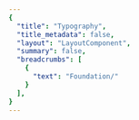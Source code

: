 ```yaml
---
{
  "title": "Typography",
  "title_metadata": false,
  "layout": "LayoutComponent",
  "summary": false,
  "breadcrumbs": [
    {
      "text": "Foundation/"
    }
  ],
}
---
```

<cdr-doc-tabs :labels="['Overview', 'Guidelines', 'Brand Typography']">
<template slot="Overview">
<cdr-doc-table-of-contents-shell>
  
Typography design tokens store the fundamental decisions of Cedar’s font system. 
- Naming entities store visual design attributes such as font specifications
- Replacing hard-coded values such as pixel values for font size
- Maintaining a scalable and consistent visual system for UI development
- Delivering updates to the brand identity with minimal impact to the code
- Specifying a hierarchical and semantically defined system

<br/>


## Typography Tokens

### Web 

<br/>

`CSS code for default-body-compact`  

Suggested usage: Use only for compact spacing with informational and supplemental body content

| Token Name                                  | Values      |
| :------------------------------------------ | :---------- |
| **cdr-text-default-body-compact**           | *Mixin*   |
| cdr-text-default-body-compact-family        | Roboto, "Helvetica Neue",<br> Helvetica, Arial, sans-serif   |
| cdr-text-default-body-compact-style         | normal  |
| cdr-text-default-body-compact-weight        | 400   |
| cdr-text-default-body-compact-spacing       | normal   |
| cdr-text-default-body-compact-size          | 1.4rem / 14px   |
| cdr-text-default-body-compact-height        | 2.4rem / 24px  |


<br/>


`CSS code for default-body` 

Suggested usage: Default for body content. Uses a more open line height to font size ratio

| Token Name                                  | Values      |
| :------------------------------------------ | :---------- |
| **cdr-text-default-body**                   | *Mixin*   |
| cdr-text-default-body-family                | Roboto, "Helvetica Neue",<br> Helvetica, Arial, sans-serif   |
| cdr-text-default-body-style                 | normal  |
| cdr-text-default-body-weight                | 400   |
| cdr-text-default-body-spacing               | normal   | 
| cdr-text-default-body-size                  | 1.6rem / 16px  |
| cdr-text-default-body-height                | 2.6rem / 26px  |


<br/>

`CSS code for editorial-body-compact`  

Suggested usage: Use only for compact spacing with editorial body content

| Token Name                                  | Values      |
| :------------------------------------------ | :---------- |
| **cdr-text-editorial-body-compact**         | *Mixin*   |
| cdr-text-editorial-body-compact-family      | Sentinel, Roboto, "Helvetica Neue",<br> Helvetica, Arial, sans-serif   |
| cdr-text-editorial-body-compact-style       | normal  |
| cdr-text-editorial-body-compact-weight      | 400   |
| cdr-text-editorial-body-compact-spacing     | normal   |
| cdr-text-editorial-body-compact-size        | 1.8rem / 18px |
| cdr-text-editorial-body-compact-height      | 2.8rem / 28px |


<br/>


`CSS code for editorial-body` 

Suggested usage: Default for editorial long-form content. Uses a more open line height to font size ratio

| Token Name                                  | Values      |
| :------------------------------------------ | :---------- |
| **cdr-text-editorial-body**                 | *Mixin*   |
| cdr-text-editorial-body-family              | Sentinel, Roboto, "Helvetica Neue",<br> Helvetica, Arial, sans-serif   | 
| cdr-text-editorial-body-style               | normal  |
| cdr-text-editorial-body-weight              | 400   |
| cdr-text-editorial-body-spacing             | normal   | 
| cdr-text-editorial-body-size                | 2rem / 20px |
| cdr-text-editorial-body-height              | 3.2rem / 32px |


<br/>


### Mobile

`CSS code for Display 1`

Suggested usage: Frequently used as the largest title for phone apps and can be used for page titles for larger devices 

| Token Name                                  | Values                       |
| :------------------------------------------ | :--------------------------- |
| Android name: Display 1 <br>iOS name: Large Title <br> <br> <br>          | Typeface: Roboto <br>Font weight: Medium <br>Font size: 34sp <br>Line height: 40sp |

<br>

`CSS code for Title 1`  

Suggested usage: Content titles, level 1

| Token Name                                  | Values                       |
| :------------------------------------------ | :--------------------------- |
| Android name: Title 1 <br>iOS name: Title 1 <br> <br> <br>          | Typeface: Sentinel <br>Font weight: Semi Bold <br>Font size: 28sp <br> Line height: 36sp |

<br>

`CSS code for Title 2` 

Suggested usage: Content titles, product names, level 2

| Token Name                                  | Values                       |
| :------------------------------------------ | :--------------------------- |
| Android name: Title 2 <br>iOS name: Title 2 <br> <br> <br>          | Typeface: Sentinel <br>Font weight: Semi Bold <br>Font size: 26sp <br>Line height: 32sp  |

<br>

`CSS code for Title 3` 

Suggested usage: Content titles, product names, product prices, level 3

| Token Name                                  | Values                       |
| :------------------------------------------ | :--------------------------- |
| Android name: Title 3 <br>iOS name: Title 3<br> <br> <br>          | Typeface: Sentinel <br>Font weight: Semi Bold <br>Font size: 21sp <br>Line height: 28sp  |

<br>

`CSS code for Headline`

Suggested usage: Heading primarily used with body copy, list items, table headers

| Token Name                                  | Values                       |
| :------------------------------------------ | :--------------------------- |
| Android name: Headline <br>iOS name: Headline <br> <br> <br>          | Typeface: Roboto <br>Font weight: Medium <br>Font size: 17sp <br>Line height: 24sp  |

<br>

`CSS code for Subhead`

Suggested usage: Subheading primarily used with body copy 

| Token Name                                  | Values                       |
| :------------------------------------------ | :--------------------------- |
| Android name: Subhead <br>iOS name: Subhead <br> <br> <br>          | Typeface: Roboto <br>Font weight: Medium <br>Font size: 15sp <br>Line height: 20sp |

<br>

`CSS code for Body 2`

Suggested usage: Secondary text intended for informational and supplemental body content

| Token Name                                  | Values                       |
| :------------------------------------------ | :--------------------------- |
| Android name: Body 2 <br>iOS name: Footnote <br> <br> <br>          | Typeface: Roboto <br>Font weight: Regular <br>Font size: 13sp <br> Line height: 20sp |

<br>

`CSS code for Body 1`

Suggested usage: Default for body content

| Token Name                                  | Values                       |
| :------------------------------------------ | :--------------------------- |
| Android name: Body 1 <br>iOS name: Body <br> <br> <br>          | Typeface: Roboto <br>Font weight: Regular <br>Font size: 15sp <br>Line height:  20sp  |

<br>

`CSS code for Caption 2`

Suggested usage: Smallest text size, use sparingly or for bottom tab bar text

| Token Name                                  | Values                       |
| :------------------------------------------ | :--------------------------- |
| Android name: Caption 2 <br>iOS name: Caption 2 <br> <br> <br>          | Typeface: Roboto <br>Font weight: Regular <br>Font size: 11sp <br>Line height: 16sp  |

<br>

`CSS code for Caption 1`

Suggested usage: Tertiary text, also intended for informational and supplemental body content. Also used for bottom action bar text for larger devices 

| Token Name                                  | Values                       |
| :------------------------------------------ | :--------------------------- |
| Android name: Caption 1 <br>iOS name: Caption 1<br> <br> <br>          | Typeface: Roboto <br>Font weight: Regular <br>Font size: 12sp <br>Line height: 16sp  |

<br>

`CSS code for Button`

Suggested usage: Button text has a thicker weight than body copy

| Token Name                                  | Values                       |
| :------------------------------------------ | :--------------------------- |
| Android name: Button <br>iOS name: none <br> <br> <br>          | Typeface: Roboto <br>Font weight: Medium <br>Font size: 15sp <br>Line height: 24sp  |

<br>

`CSS code for Button_accent`

Suggested usage: Link text has a thicker weight than body copy

| Token Name                                  | Values                       |
| :------------------------------------------ | :--------------------------- |
| Android name: Button_accent <br>iOS name: none <br> <br> <br>          | Typeface: Roboto <br>Font weight: Medium <br>Font size: 15sp <br>Line height: 24sp  |

<br>

`CSS code for Error State`  
Suggested usage: Only for message text with error or warning states

| Token Name                                  | Values                       |
| :------------------------------------------ | :--------------------------- |
| Android name: Error State <br>iOS name: none <br> <br> <br>          | Typeface: Roboto <br>Font weight: Medium <br>Font size: 15sp <br>Line height: 20sp  |

<br>

<hr/>

</cdr-doc-table-of-contents-shell>
</template>


<template slot="Guidelines">
<cdr-doc-table-of-contents-shell>

## Type Families

Cedar design system uses a limited number of tokens for typography:
- To define core styles
- By using tokens, Cedar can respond to changes in the brand identity with minimal impact to the code
- List of tokens is available on the [Overview tab](?active-tab=overview)

<br/>

REI Digital Experience team has also defined typography specifications and values based on REI Brand:
- Use these values with caution; type specifications could change
- Cedar Design Systems team is tracking how options are used in components
- List of typography values is available on the [Resources tab](?active-tab=resources)


### Sentinel

<b>Sentinel</b> is REI’s first choice for headlines and body copy, as well as anywhere you need an editorial voice.

<br>

### Roboto

<b>Roboto</b> shines when you want a simple, straightforward typeface that doesn’t get in the way. It’s used liberally in the digital space as REI’s chosen font for informational or supplemental-level copy.

<br>

### Roboto Condensed 

<b>Roboto Condensed</b> is used in special circumstances where size constraints exist or visual differentiation is needed. Examples of its use can be found in form labels and the Call to Action text.

<br>

## Type Scale
For type scale specifications are located on the [Brand Typography tab](?active-tab="brand typography"). Specifications are available for: 

- **Body:** Uses a more open line height to font size ratio and is best suited for long-form content 

- **Display:** Line height to font size ratio is more condensed than body type specifications and caters to an overall shorter line length. It is best used for big moments, headings, titles, or subheadings. Avoid using display sizes for long-form content 

- **Utility:** Use sparingly within UI elements for Cedar components such as Form labels and Call-to-Action text


<hr/>

</cdr-doc-table-of-contents-shell>
</template>


<template slot="Brand Typography">
<cdr-doc-table-of-contents-shell>

<cdr-doc-alert style="border: 1px solid #c77523; border-left: 8px solid #c77523;">These values are NOT to be used by developers for creating custom UI.<br>If you are extending or modifying an existing Cedar component please work with the design system team to add support for your enhancements.</cdr-doc-alert>

Colors from Cedar’s base color palette are use throughout Cedar components and design recommendations. Use these values when:
  - Requesting or updating for an existing Cedar component
  - Requesting a new token 
  - Developing a new component that will be adopted by Cedar Design System
  
Note that the values on this page:
  - May not have a long lifespan
  - May alter the value more frequently
  - May be used for a wide variety of purposes

**Requesting a Token**
If you have a request for a token that is missing, you can [submit a pull request to the cedar-token repo](https://www.npmjs.com/package/@rei/cdr-tokens#addingupdating-tokens) or ask in the #cedar-users-support Slack channel. View <cdr-link :href=“$withBase(‘/foundation/design-tokens?active-link=adding-tokens-to-the-repository’)“>requirements</cdr-link> in the Adding Tokens to the repository on the Design Tokens article.  

**Developing or Updating Cedar Components**
The Cedar team welcomes contributions from the digital community at REI. If you are interested in contributing design or code, please reach out at in Slack at #cedar-user-support, email cedar@rei.com, or talk to your manager.


 
## Type Scale
The type scale powers all the typography within Cedar components. These preset values are the best way to reinforce visual hierarchy and consistency across pages. 

### Body 
Uses a more open line height to font size ratio:
- Best suited for long-form content
- Specifications are available for default (Roboto or sans type styles) and editorial (Sentinel or serif type styles)

#### Default 

<cdr-img class="cdr-doc-article-img" :src="$withBase(`/typography/ex_typography_redwood_body_10.png`)"/>

| Values                        | Tokens Using                                 |
| :---------------------------- | :------------------------------------------  |
| Typeface: Roboto <br>Font Weight: 400 <br>Font Size: 14 <br>Line Height: 24    | cdr-text-default-body-compact   | 

<br>

<cdr-img class="cdr-doc-article-img" :src="$withBase(`/typography/ex_typography_redwood_body_20.png`)"/>

| Values                        | Tokens Using                                 |
| :---------------------------- | :------------------------------------------  |
| Typeface: Roboto <br>Font Weight: 400 <br>Font Size: 16 <br>Line Height: 26    | cdr-text-default-body   | 

<br>

<cdr-img class="cdr-doc-article-img" :src="$withBase(`/typography/ex_typography_redwood_body_30.png`)"/>

| Values                        | Tokens Using                                 |
| :---------------------------- | :------------------------------------------  |
| Typeface: Roboto <br>Font Weight: 400 <br>Font Size: 18 <br>Line Height: 28    | N/A  |  

<br>

<cdr-img class="cdr-doc-article-img" :src="$withBase(`/typography/ex_typography_redwood_body_40.png`)"/>
 
| Values                        | Tokens Using                                 |
| :---------------------------- | :------------------------------------------  |
| Typeface: Roboto <br>Font Weight: 400 <br>Font Size: 20 <br>Line Height: 32    | N/A  | 
        
<br>

<hr />

#### Editorial 

<cdr-img class="cdr-doc-article-img" :src="$withBase(`/typography/ex_typography_spruce_body_10.png`)"/>

| Values                        | Tokens Using                                 |
| :---------------------------- | :------------------------------------------  |
| Typeface: Sentinel <br>Font Weight: 400 <br>Font Size: 16 <br>Line Height: 26    | N/A  | 

<br>

<cdr-img class="cdr-doc-article-img" :src="$withBase(`/typography/ex_typography_spruce_body_20.png`)"/>

| Values                        | Tokens Using                                 |
| :---------------------------- | :------------------------------------------  |
| Typeface: Sentinel <br>Font Weight: 400 <br>Font Size: 18 <br>Line Height: 28    | cdr-text-editorial-body-compact   |  

<br>

<cdr-img class="cdr-doc-article-img" :src="$withBase(`/typography/ex_typography_spruce_body_30.png`)"/>

| Values                        | Tokens Using                                 |
| :---------------------------- | :------------------------------------------  |
| Typeface: Sentinel <br>Font Weight: 400 <br>Font Size: 20 <br>Line Height: 32    | cdr-text-editorial-body   |   

<br>

<cdr-img class="cdr-doc-article-img" :src="$withBase(`/typography/ex_typography_spruce_body_40.png`)"/>
 
| Values                        | Tokens Using                                 |
| :---------------------------- | :------------------------------------------  |
| Typeface: Sentinel <br>Font Weight: 400 <br>Font Size: 24 <br>Line Height: 36    | N/A  | 

<br>

<hr />

### Display
Line height to font size ratio is more condensed than body type specifications and caters catered to an overall shorter line length:
- Best used for big moments, headings, titles, or subheadings
- Specifications are available for default (Roboto or sans type styles) and editorial (Sentinel or serif type styles)
- Avoid using display sizes for long-form content
- Frequently used by Cedar components for UI text 


#### Default 

<cdr-img class="cdr-doc-article-img" :src="$withBase(`/typography/ex_typography_redwood_display_10.png`)"/>

| Values                        | Tokens Using                                 |
| :---------------------------- | :------------------------------------------  |
| Typeface: Roboto <br>Font Weight: 400 <br>Font Size: 12 <br>Line Height: 16    | N/A  |  

<br>

<cdr-img class="cdr-doc-article-img" :src="$withBase(`/typography/ex_typography_redwood_display_20.png`)"/>

| Values                        | Tokens Using                                 |
| :---------------------------- | :------------------------------------------  |
| Typeface: Roboto <br>Font Weight: 400 <br>Font Size: 14 <br>Line Height: 20    | N/A  |  

<br>

<cdr-img class="cdr-doc-article-img" :src="$withBase(`/typography/ex_typography_redwood_display_30.png`)"/>

| Values                        | Tokens Using                                 |
| :---------------------------- | :------------------------------------------  |
| Typeface: Roboto <br>Font Weight: 400 <br>Font Size: 16 <br>Line Height: 24    | N/A  |  

<br>

<cdr-img class="cdr-doc-article-img" :src="$withBase(`/typography/ex_typography_redwood_display_40.png`)"/>

| Values                        | Tokens Using                                 |
| :---------------------------- | :------------------------------------------  |
| Typeface: Roboto <br>Font Weight: 400 <br>Font Size: 18 <br>Line Height: 24    | N/A  |  

<br>

<cdr-img class="cdr-doc-article-img" :src="$withBase(`/typography/ex_typography_redwood_display_50.png`)"/>

| Values                        | Tokens Using                                 |
| :---------------------------- | :------------------------------------------  |
| Typeface: Roboto <br>Font Weight: 400 <br>Font Size: 20 <br>Line Height: 28    | N/A  |  

<br>

<cdr-img class="cdr-doc-article-img" :src="$withBase(`/typography/ex_typography_redwood_display_60.png`)"/>

| Values                        | Tokens Using                                 |
| :---------------------------- | :------------------------------------------  |
| Typeface: Roboto <br>Font Weight: 400 <br>Font Size: 24 <br>Line Height: 32    | N/A  |  

<br>

<cdr-img class="cdr-doc-article-img" :src="$withBase(`/typography/ex_typography_redwood_display_70.png`)"/>

| Values                        | Tokens Using                                 |
| :---------------------------- | :------------------------------------------  |
| Typeface: Roboto <br>Font Weight: 400 <br>Font Size: 28 <br>Line Height: 36    | N/A  |  


<br>

<hr />

#### Editorial 

<cdr-img class="cdr-doc-article-img" :src="$withBase(`/typography/ex_typography_spruce_display_00.png`)"/>

| Values                        | Tokens Using                                 |
| :---------------------------- | :------------------------------------------  |
| Typeface: Sentinel <br>Font Weight: 600 <br>Font Size: 14 <br>Line Height: 20    | N/A  |  

<br>

<cdr-img class="cdr-doc-article-img" :src="$withBase(`/typography/ex_typography_spruce_display_10.png`)"/>

| Values                        | Tokens Using                                 |
| :---------------------------- | :------------------------------------------  |
| Typeface: Sentinel <br>Font Weight: 600 <br>Font Size: 16 <br>Line Height: 24    | N/A  |  

<br>

<cdr-img class="cdr-doc-article-img" :src="$withBase(`/typography/ex_typography_spruce_display_20.png`)"/>

| Values                        | Tokens Using                                 |
| :---------------------------- | :------------------------------------------  |
| Typeface: Sentinel <br>Font Weight: 600 <br>Font Size: 18 <br>Line Height: 24    | N/A  |  

<br>

<cdr-img class="cdr-doc-article-img" :src="$withBase(`/typography/ex_typography_spruce_display_30.png`)"/>

| Values                        | Tokens Using                                 |
| :---------------------------- | :------------------------------------------  |
| Typeface: Sentinel <br>Font Weight: 600 <br>Font Size: 20 <br>Line Height: 28    | N/A  |  

<br>

<cdr-img class="cdr-doc-article-img" :src="$withBase(`/typography/ex_typography_spruce_display_40.png`)"/>

| Values                        | Tokens Using                                 |
| :---------------------------- | :------------------------------------------  |
| Typeface: Sentinel <br>Font Weight: 600 <br>Font Size: 24 <br>Line Height: 32    | N/A  |  

<br>

<cdr-img class="cdr-doc-article-img" :src="$withBase(`/typography/ex_typography_spruce_display_50.png`)"/>

| Values                        | Tokens Using                                 |
| :---------------------------- | :------------------------------------------  |
| Typeface: Sentinel <br>Font Weight: 600 <br>Font Size: 28 <br>Line Height: 36    | N/A  |  

<br>

<cdr-img class="cdr-doc-article-img" :src="$withBase(`/typography/ex_typography_spruce_display_60.png`)"/>

| Values                        | Tokens Using                                 |
| :---------------------------- | :------------------------------------------  |
| Typeface: Sentinel <br>Font Weight: 600 <br>Font Size: 32 <br>Line Height: 40    | N/A  |  

<br>

<cdr-img class="cdr-doc-article-img" :src="$withBase(`/typography/ex_typography_spruce_display_70.png`)"/>

| Values                        | Tokens Using                                 |
| :---------------------------- | :------------------------------------------  |
| Typeface: Sentinel <br>Font Weight: 600 <br>Font Size: 40 <br>Line Height: 48    | N/A  |  

<br>

<cdr-img class="cdr-doc-article-img" :src="$withBase(`/typography/ex_typography_spruce_display_80.png`)"/>

| Values                        | Tokens Using                                 |
| :---------------------------- | :------------------------------------------  |
| Typeface: Sentinel <br>Font Weight: 600 <br>Font Size: 56 <br>Line Height: 60    | N/A  |  

<br>

<cdr-img class="cdr-doc-article-img" :src="$withBase(`/typography/ex_typography_spruce_display_90.png`)"/>

| Values                        | Tokens Using                                 |
| :---------------------------- | :------------------------------------------  |
| Typeface: Sentinel <br>Font Weight: 600 <br>Font Size: 76 <br>Line Height: 84    | N/A  |  

<br>

<cdr-img class="cdr-doc-article-img" :src="$withBase(`/typography/ex_typography_spruce_display_100.png`)"/>

<div style="font-family: Sentinel; font-variant: normal; font-weight: 600; font-size: 96rem; line-height: 104rem; letter-spacing: normal; color: #292929; display: inline-block; margin: 0; margin-bottom: 1.6rem; overflow: hidden;”>A different kind of company</div>

<table>
  <tbody>
    <tr>
      <td>
          Typeface: Sentinel<br>
	        Font Weight: 600 <br>
          Font Size: 96 <br>
          Line Height: 194  
      </td>
      <td>
          <b>Tokens Using:</b>N/A
      </td>
    </tr>
  </tbody>
</table>

<br>

| Values                        | Tokens Using                                 |
| :---------------------------- | :------------------------------------------  |
| Typeface: Sentinel <br>Font Weight: 600 <br>Font Size: 96 <br>Line Height: 104    | N/A  |  

<br>

<hr />

### Utility
Used sparingly within UI elements, currently used by Cedar components for:
- Form labels
- Call-to-Action text

<cdr-img class="cdr-doc-article-img" :src="$withBase(`/typography/ex_typography_maple_utility_10).png`)"/>

<div style="font-family: Roboto Condensed; font-variant: normal; font-weight: 400; font-size: 1.2rem; line-height: 1.6rem; letter-spacing: normal; color: #292929; display: inline-block; margin: 0; margin-bottom: 1.6rem; overflow: hidden;”>A different kind of company</div>

<table>
  <tbody>
    <tr>
      <td>
          Typeface: Roboto Condensed<br>
	        Font Weight: 400 <br>
          Font Size: 12 <br>
          Line Height: 16  
      </td>
      <td>
          <b>Tokens Using:</b>N/A
      </td>
    </tr>
  </tbody>
</table>

| Values                        | Tokens Using                                 |
| :---------------------------- | :------------------------------------------  |
| Typeface: Roboto Condensed <br>Font Weight: 400 <br>Font Size: 12 <br>Line Height: 16    | N/A  |  
<br>


<br>

<cdr-img class="cdr-doc-article-img" :src="$withBase(`/typography/ex_typography_maple_utility_20.png`)"/>

| Values                        | Tokens Using                                 |
| :---------------------------- | :------------------------------------------  |
| Typeface: Roboto Condensed <br>Font Weight: 400 <br>Font Size: 14 <br>Line Height: 20    | N/A  |  

<br>

<cdr-img class="cdr-doc-article-img" :src="$withBase(`/typography/ex_typography_maple_utility_30.png`)"/>

| Values                        | Tokens Using                                 |
| :---------------------------- | :------------------------------------------  |
| Typeface: Roboto Condensed <br>Font Weight: 400 <br>Font Size: 16 <br>Line Height: 24    | N/A  |  

<br>

<cdr-img class="cdr-doc-article-img" :src="$withBase(`/typography/ex_typography_maple_utility_40.png`)"/>

| Values                        | Tokens Using                                 |
| :---------------------------- | :------------------------------------------  |
| Typeface: Roboto Condensed <br>Font Weight: 400 <br>Font Size: 18 <br>Line Height: 24    | N/A  |  

<br>

<cdr-img class="cdr-doc-article-img" :src="$withBase(`/typography/ex_typography_maple_utility_50.png`)"/>

| Values                        | Tokens Using                                 |
| :---------------------------- | :------------------------------------------  |
| Typeface: Roboto Condensed <br>Font Weight: 400 <br>Font Size: 20 <br>Line Height: 28    | N/A  |  

<br>

<cdr-img class="cdr-doc-article-img" :src="$withBase(`/typography/ex_typography_maple_utility_60.png`)"/>

| Values                        | Tokens Using                                 |
| :---------------------------- | :------------------------------------------  |
| Typeface: Roboto Condensed <br>Font Weight: 400 <br>Font Size: 24 <br>Line Height: 32    | N/A  |  

<br>

<cdr-img class="cdr-doc-article-img" :src="$withBase(`/typography/ex_typography_maple_utility_70.png`)"/>

| Values                        | Tokens Using                                 |
| :---------------------------- | :------------------------------------------  |
| Typeface: Roboto Condensed <br>Font Weight: 400 <br>Font Size: 28 <br>Line Height: 36    | N/A  |  

<br>

<hr />

</cdr-doc-table-of-contents-shell>
</template>
</cdr-doc-tabs>
